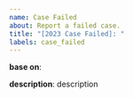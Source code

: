 ```yaml
---
name: Case Failed
about: Report a failed case.
title: "[2023 Case Failed]: "
labels: case_failed
---
```


**base on**: <!-- commit ID -->

**description**: description <!-- bug desc, code block, diff result, how to reproduce, reasons -->
